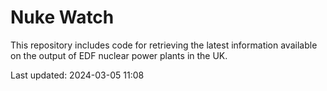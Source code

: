 # Nuke Watch

This repository includes code for retrieving the latest information available on the output of EDF nuclear power plants in the UK.

Last updated: 2024-03-05 11:08